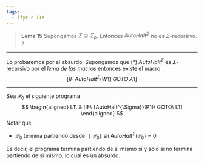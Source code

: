 ```yaml
---
tags:
  - lfyc-c-IIX
---
```

> **Lema 15** Supongamos $\Sigma\supseteq\Sigma_p$. Entonces ${AutoHalt}^\Sigma$ no es $\Sigma$-recursivo.
?
 
---
Lo probaremos por el absurdo. Supongamos que ($\ast$) ${AutoHalt}^\Sigma$ es $\Sigma$-recursivo por el *lema de las macros* entonces existe el macro
$$
[IF\ {AutoHalt^{\Sigma}}(W1)\ GOTO\ A1]
$$
 - - -
Sea $\mathcal{P}_0$ el siguiente programa 
$$
\begin{aligned}
L1\ & [IF\ {AutoHalt^{\Sigma}}(P1)\ GOTO\ L1]
\end{aligned}
$$
Notar que
- $\mathcal{P}_0$ termina partiendo desde $\parallel{\mathcal{P}_0}\parallel$ sii ${AutoHalt}^{\Sigma}(\mathcal{P}_0)=0$ 

Es decir, el programa termina partiendo de si mismo si y solo si no termina partiendo de si mismo, lo cual es un absurdo.
